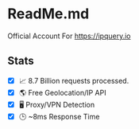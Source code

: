 # ReadMe.md
Official Account For https://ipquery.io

## Stats

- [X] 📈 8.7 Billion requests processed.
- [X] 🌎 Free Geolocation/IP API
- [X] 🖥️ Proxy/VPN Detection
- [X] 🕒 ~8ms Response Time

